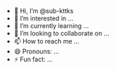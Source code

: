 - 👋 Hi, I’m @sub-kttks
- 👀 I’m interested in ...
- 🌱 I’m currently learning ...
- 💞️ I’m looking to collaborate on ...
- 📫 How to reach me ...
- 😄 Pronouns: ...
- ⚡ Fun fact: ...

<!---
sub-kttks/sub-kttks is a ✨ special ✨ repository because its `README.md` (this file) appears on your GitHub profile.
You can click the Preview link to take a look at your changes.
--->
